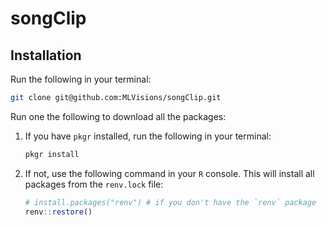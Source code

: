
<!-- README.md is generated from README.Rmd. Please edit that file -->

# songClip

## Installation

Run the following in your terminal:

``` bash
git clone git@github.com:MLVisions/songClip.git
```

Run one the following to download all the packages:

1.  If you have `pkgr` installed, run the following in your terminal:

    ``` bash
    pkgr install
    ```

2.  If not, use the following command in your `R` console. This will
    install all packages from the `renv.lock` file:

    ``` r
    # install.packages("renv") # if you don't have the `renv` package
    renv::restore()
    ```
